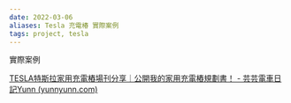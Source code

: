 ```yaml
---
date: 2022-03-06
aliases: Tesla 充電椿 實際案例
tags: project, tesla
---
```



實際案例

[TESLA特斯拉家用充電樁場刊分享｜公開我的家用充電樁規劃書！ - 芸芸電車日記Yunn (yunnyunn.com)](https://yunnyunn.com/teslahomecharging-quotation/)
